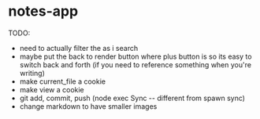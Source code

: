 # notes-app

TODO:
- need to actually filter the as i search
- maybe put the back to render button where plus button is so its easy to switch back and forth (if you need to reference something when you're writing)
- make current_file a cookie
- make view a cookie
- git add, commit, push (node exec Sync -- different from spawn sync)
- change markdown to have smaller images